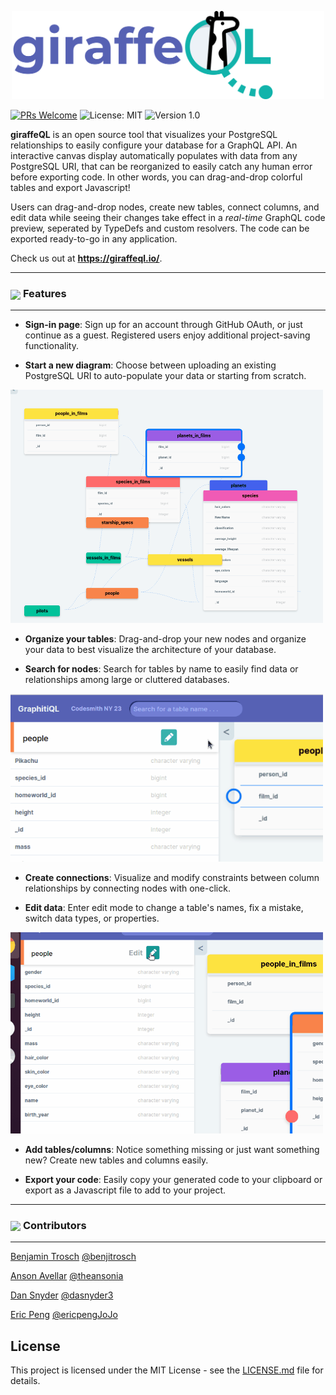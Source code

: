 <p align="center">
    <img width="500" src="./public/logo.svg">
</p>

[![PRs Welcome](https://img.shields.io/badge/PRs-welcome-brightgreen.svg)](https://github.com/giraffeQL/giraffeQL/pulls)
![License: MIT](https://img.shields.io/badge/License-MIT-blue.svg)
![Version 1.0](https://img.shields.io/badge/Release-1.0-lightgrey.svg)

**giraffeQL** is an open source tool that visualizes your PostgreSQL relationships to easily configure your database for a GraphQL API. An interactive canvas display automatically populates with data from any PostgreSQL URI, that can be reorganized to easily catch any human error before exporting code. In other words, you can drag-and-drop colorful tables and export Javascript!

Users can drag-and-drop nodes, create new tables, connect columns, and edit data while seeing their changes take effect in a _real-time_ GraphQL code preview, seperated by TypeDefs and custom resolvers. The code can be exported ready-to-go in any application.

Check us out at **https://giraffeql.io/**.

___

### <image width=30 align="center" src="./public/readme-logo.svg"> **Features**
___

- **Sign-in page**: Sign up for an account through GitHub OAuth, or just continue as a guest. Registered users enjoy additional project-saving functionality.

- **Start a new diagram**: Choose between uploading an existing PostgreSQL URI to auto-populate your data or starting from scratch.
<img width="500" src="./public/readme/visualize_tables.gif">

- **Organize your tables**: Drag-and-drop your new nodes and organize your data to best visualize the architecture of your database.

- **Search for nodes**: Search for tables by name to easily find data or relationships among large or cluttered databases.
<img width="500" src="./public/readme/search_table.gif">

- **Create connections**: Visualize and modify constraints between column relationships by connecting nodes with one-click.

- **Edit data**: Enter edit mode to change a table's names, fix a mistake, switch data types, or properties.
<img width="500" src="./public/readme/live_edit.gif">

- **Add tables/columns**: Notice something missing or just want something new? Create new tables and columns easily.

- **Export your code**: Easily copy your generated code to your clipboard or export as a Javascript file to add to your project.

___

### <image width=30 align="center" src="./public/readme-logo.svg"> **Contributors**
___

[Benjamin Trosch](https://www.linkedin.com/in/benjitrosch/) [@benjitrosch](https://github.com/benjitrosch)

[Anson Avellar](https://www.linkedin.com/in/ansonavellar/) [@theansonia](https://github.com/theansonia)

[Dan Snyder](https://www.linkedin.com/in/daniel-snyder-77aa4bbb/) [@dasnyder3](https://github.com/dasnyder3)

[Eric Peng](https://www.linkedin.com/in/eric-peng-40b37b13b/) [@ericpengJoJo](https://github.com/ericpengJoJo)

## License

This project is licensed under the MIT License - see the [LICENSE.md](https://github.com/oslabs-beta/giraffeQL/blob/main/LICENSE) file for details.